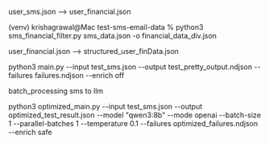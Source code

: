 user_sms.json    -->      user_financial.json

(venv) krishagrawal@Mac test-sms-email-data % python3 sms_financial_filter.py sms_data.json -o financial_data_div.json










user_financial.json     -->         structured_user_finData.json

python3 main.py --input test_sms.json --output test_pretty_output.ndjson --failures failures.ndjson --enrich off





batch_processing sms to llm

python3 optimized_main.py --input test_sms.json --output optimized_test_result.json --model "qwen3:8b" --mode openai --batch-size 1 --parallel-batches 1 --temperature 0.1 --failures optimized_failures.ndjson --enrich safe